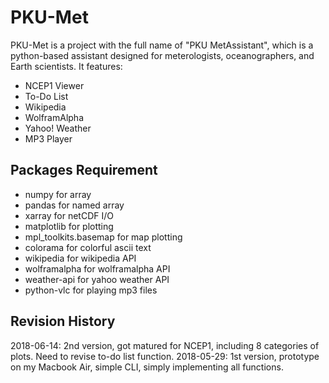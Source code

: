# PKU-Met
PKU-Met is a project with the full name of "PKU MetAssistant", which is a python-based assistant designed for meterologists, oceanographers, and Earth scientists. It features:

   - NCEP1 Viewer
   - To-Do List
   - Wikipedia
   - WolframAlpha
   - Yahoo! Weather
   - MP3 Player

## Packages Requirement
   - numpy                 for array
   - pandas                for named array
   - xarray                for netCDF I/O
   - matplotlib            for plotting
   - mpl_toolkits.basemap  for map plotting
   - colorama              for colorful ascii text
   - wikipedia             for wikipedia API
   - wolframalpha          for wolframalpha API
   - weather-api           for yahoo weather API
   - python-vlc            for playing mp3 files

## Revision History

2018-06-14: 2nd version, got matured for NCEP1, including 8 categories of plots. Need to revise to-do list function.
2018-05-29: 1st version, prototype on my Macbook Air, simple CLI, simply implementing all functions.
